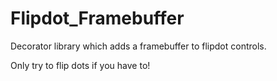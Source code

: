 # Flipdot_Framebuffer
Decorator library which adds a framebuffer to flipdot controls.

Only try to flip dots if you have to!
